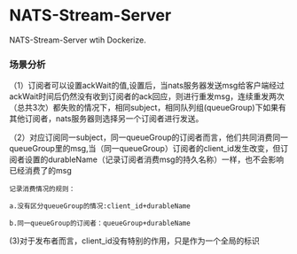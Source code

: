 # NATS-Stream-Server
NATS-Stream-Server wtih Dockerize.


### 场景分析

（1）订阅者可以设置ackWait的值,设置后，当nats服务器发送msg给客户端经过ackWait时间后仍然没有收到订阅者的ack回应，则进行重发msg，连续重发两次（总共3次）都失败的情况下，相同subject，相同队列组(queueGroup)下如果有其他订阅者，nats服务器则选择另一个订阅者进行发送。


（2）对应订阅同一subject，同一queueGroup的订阅者而言，他们共同消费同一queueGroup里的msg,当（同一queueGroup）订阅者的client_id发生改变，但订阅者设置的durableName（记录订阅者消费msg的持久名称）一样，也不会影响已经消费了的msg

    记录消费情况的规则：

    a.没有区分queueGroup的情况:client_id+durableName

    b.同一queueGroup的订阅者：queueGroup+durableName

(3)对于发布者而言，client_id没有特别的作用，只是作为一个全局的标识